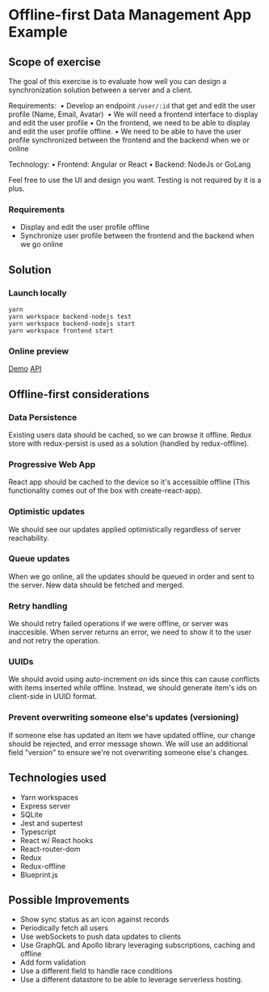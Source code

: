 # Offline-first Data Management App Example

## Scope of exercise

The goal of this exercise is to evaluate how well you can design a synchronization solution between a server and a client.

Requirements: 
 •	Develop an endpoint `/user/:id` that get and edit the user profile (Name, Email, Avatar) 
 •	We will need a frontend interface to display and edit the user profile
 •	On the frontend, we need to be able to display and edit the user profile offline.
 •	We need to be able to have the user profile synchronized between the frontend and the backend when we or online

Technology:
 •	Frontend: Angular or React
 •	Backend: NodeJs or GoLang

Feel free to use the UI and design you want.
Testing is not required by it is a plus.


### Requirements 
- Display and edit the user profile offline
- Synchronize user profile between the frontend and the backend when we go online


## Solution

### Launch locally
```
yarn 
yarn workspace backend-nodejs test
yarn workspace backend-nodejs start
yarn workspace frontend start 
```

### Online preview

[Demo](https://offline-first-app.netlify.com/)
[API](https://mkrn-offline-first-app-1.glitch.me)



## Offline-first considerations

### Data Persistence
Existing users data should be cached, so we can browse it offline. Redux store with redux-persist is used as a solution (handled by redux-offline).

### Progressive Web App
React app should be cached to the device so it's accessible offline (This functionality comes out of the box with create-react-app).

### Optimistic updates
We should see our updates applied optimistically regardless of server reachability.

### Queue updates
When we go online, all the updates should be queued in order and sent to the server. New data should be fetched and merged.

### Retry handling
We should retry failed operations if we were offline, or server was inaccesible. When server returns an error, we need to show it to the user and not retry the operation.

### UUIDs
We should avoid using auto-increment on ids since this can cause conflicts with items inserted while offline. Instead, we should generate item's ids on client-side in UUID format. 

### Prevent overwriting someone else's updates (versioning)
If someone else has updated an item we have updated offline, our change should be rejected, and error message shown. We will use an additional field "version" to ensure we're not overwriting someone else's changes.

## Technologies used

- Yarn workspaces
- Express server
- SQLite
- Jest and supertest
- Typescript 
- React w/ React hooks
- React-router-dom
- Redux
- Redux-offline
- Blueprint.js

## Possible Improvements

- Show sync status as an icon against records 
- Periodically fetch all users
- Use webSockets to push data updates to clients 
- Use GraphQL and Apollo library leveraging subscriptions, caching and offline
- Add form validation
- Use a different field to handle race conditions
- Use a different datastore to be able to leverage serverless hosting.
